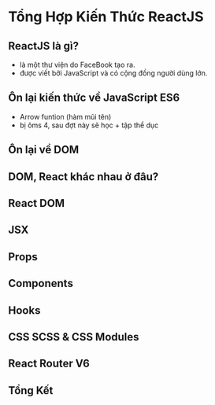 # Tổng Hợp Kiến Thức ReactJS

## ReactJS là gì?
- là một thư viện do FaceBook tạo ra.
- được viết bởi JavaScript và có cộng đồng người dùng lớn.

## Ôn lại kiến thức về JavaScript ES6
- Arrow funtion (hàm mũi tên)
- bị ôms 4, sau đợt này sẽ học + tập thể dục 

## Ôn lại về DOM

## DOM, React khác nhau ở đâu?


## React DOM


## JSX

## Props

## Components

## Hooks

## CSS SCSS & CSS Modules

## React Router V6


## Tổng Kết